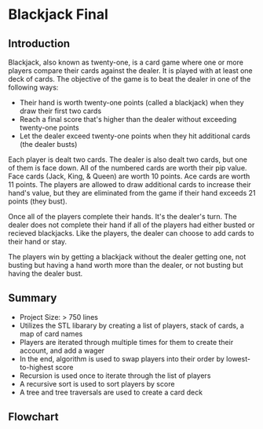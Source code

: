 # Blackjack Final

<h2>Introduction</h2>
 Blackjack, also known as twenty-one, is a card game where one or more players compare their cards against the dealer. It is played with at least one deck of cards. The objective of the game is to beat the dealer in one of the following ways:
 
<ul>
 <li>Their hand is worth twenty-one points (called a blackjack) when they draw their first two cards</li>
 <li>Reach a final score that's higher than the dealer without exceeding twenty-one points</li>
 <li>Let the dealer exceed twenty-one points when they hit additional cards (the dealer busts)</li>
</ul>

Each player is dealt two cards. The dealer is also dealt two cards, but one of them is face down. All of the numbered cards are worth their pip value. Face cards (Jack, King, & Queen) are worth 10 points. Ace cards are worth 11 points. The players are allowed to draw additional cards to increase their hand's value, but they are eliminated from the game if their hand exceeds 21 points (they bust). 

Once all of the players complete their hands. It's the dealer's turn. The dealer does not complete their hand if all of the players had either busted or recieved blackjacks. Like the players, the dealer can choose to add cards to their hand or stay.

The players win by getting a blackjack without the dealer getting one, not busting but having a hand worth more than the dealer, or not busting but having the dealer bust.


<h2>Summary</h2>
<ul>
 <li>Project Size: > 750 lines</li>
 <li>Utilizes the STL libarary by creating a list of players, stack of cards, a map of card names</li>
 <li>Players are iterated through multiple times for them to create their account, and add a wager</li>
 <li>In the end, algorithm is used to swap players into their order by lowest-to-highest score</li>
 <li>Recursion is used once to iterate through the list of players</li>
 <li>A recursive sort is used to sort players by score</li>
 <li>A tree and tree traversals are used to create a card deck</li>
</ul>

<h2>Flowchart</h2>
